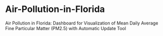 # Air-Pollution-in-Florida
Air Pollution in Florida: Dashboard for Visualization of Mean Daily  Average Fine Particular Matter (PM2.5) with Automatic Update Tool
